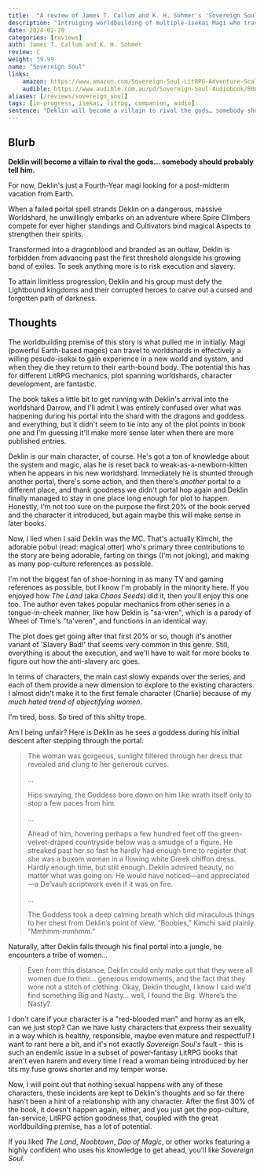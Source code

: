 ```yaml
---
title:  "A review of James T. Callum and K. H. Sohmer's 'Sovereign Soul'"
description: "Intruiging worldbuilding of multiple-isekai Magi who travel to worldshards with gratuitous fan service and pop culture references."
date: 2024-02-20
categories: [reviews]
auth: James T. Callum and K. H. Sohmer
review: C
weight: 39.99
name: "Sovereign Soul"
links:
    amazon: https://www.amazon.com/Sovereign-Soul-LitRPG-Adventure-Scale-ebook/dp/B0BRFNMRTJ
    audible: https://www.audible.com.au/pd/Sovereign-Soul-Audiobook/B0CJG37GT9
aliases: [/reviews/sovereign_soul]
tags: [in-progress, isekai, litrpg, companion, audio]
sentence: "Deklin will become a villain to rival the gods… somebody should probably tell him."
---
```



## Blurb

**Deklin will become a villain to rival the gods… somebody should probably tell him.**

For now, Deklin's just a Fourth-Year magi looking for a post-midterm vacation from Earth.

When a failed portal spell strands Deklin on a dangerous, massive Worldshard, he unwillingly embarks on an adventure where Spire Climbers compete for ever higher standings and Cultivators bind magical Aspects to strengthen their spirits.

Transformed into a dragonblood and branded as an outlaw, Deklin is forbidden from advancing past the first threshold alongside his growing band of exiles. To seek anything more is to risk execution and slavery.

To attain limitless progression, Deklin and his group must defy the Lightbound kingdoms and their corrupted heroes to carve out a cursed and forgotten path of darkness.

## Thoughts

The worldbuilding premise of this story is what pulled me in initially. Magi (powerful Earth-based mages) can travel to worldshards in effectively a willing pesudo-isekai to gain experience in a new world and system, and when they die they return to their earth-bound body. The potential this has for different LitRPG mechanics, plot spanning worldshards, character development, are fantastic.

The book takes a little bit to get running with Deklin's arrival into the worldshard Darrow, and I'll admit I was entirely confused over what was happening during his portal into the shard with the dragons and goddess and everything, but it didn't seem to tie into any of the plot points in book one and I'm guessing it'll make more sense later when there are more published entries.

Deklin is our main character, of course. He's got a ton of knowledge about the system and magic, alas he is reset back to weak-as-a-newborn-kitten when he appears in his new worldshard. Immediately he is shunted through another portal, there's some action, and then there's *another* portal to a different place, and thank goodness we didn't portal hop again and Deklin finally managed to stay in one place long enough for plot to happen. Honestly, I'm not too sure on the purpose the first 20% of the book served and the character it introduced, but again maybe this will make sense in later books.

Now, I lied when I said Deklin was the MC. That's actually Kimchi, the adorable pobul (read: magical otter) who's primary three contributions to the story are being adorable, farting on things (I'm not joking), and making as many pop-culture references as possible.

I'm not the biggest fan of shoe-horning in as many TV and gaming references as possible, but I know I'm probably in the minority here. If you enjoyed how *The Land* (aka *Chaos Seeds*) did it, then you'll enjoy this one too. The author even takes popular mechanics from other series in a tongue-in-cheek manner, like how Deklin is "sa-vren", which is a parody of Wheel of Time's "ta'veren", and functions in an identical way. 

The plot does get going after that first 20% or so, though it's another variant of 'Slavery Bad!' that seems very common in this genre. Still, everything is about the execution, and we'll have to wait for more books to figure out how the anti-slavery arc goes.

In terms of characters, the main cast slowly expands over the series, and each of them provide a new dimension to explore to the existing characters.  I almost didn't make it to the first female character (Charlie) because of my *much hated trend of objectifying women*.

I'm tired, boss. So tired of this shitty trope.

Am I being unfair? Here is Deklin as he sees a goddess during his initial descent after stepping through the portal.

> The woman was gorgeous, sunlight filtered through her dress that revealed and clung to her generous curves.
> 
> ...
> 
> Hips swaying, the Goddess bore down on him like wrath itself only to stop a few paces from him.
> 
> ...
> 
> Ahead of him, hovering perhaps a few hundred feet off the green-velvet-draped countryside below was a smudge of a figure. He streaked past her so fast he hardly had enough time to register that she was a buxom woman in a flowing white Greek chiffon dress. Hardly enough time, but still enough. Deklin admired beauty, no matter what was going on. He would have noticed—and appreciated—a De’vauh scriptwork even if it was on fire.
> 
> ...
> 
> The Goddess took a deep calming breath which did miraculous things to her chest from Deklin’s point of view. “Boobies,” Kimchi said plainly. “Mmhmm-mmhmm.”

Naturally, after Deklin falls through his final portal into a jungle, he encounters a tribe of women...

> Even from this distance, Deklin could only make out that they were all women due to their… generous endowments, and the fact that they wore not a stitch of clothing. Okay, Deklin thought, I know I said we’d find something Big and Nasty… well, I found the Big. Where’s the Nasty?

I don't care if your character is a "red-blooded man" and horny as an elk, can we just stop? Can we have lusty characters that express their sexuality in a way which is healthy, responsible, maybe even mature and respectful? I want to rant here a bit, and it's not exactly *Sovereign Soul's* fault - this is such an endemic issue in a subset of power-fantasy LitRPG books that aren't even harem and every time I read a woman being introduced by her tits my fuse grows shorter and my temper worse.


Now, I will point out that nothing sexual happens with any of these characters, these incidents are kept to Deklin's thoughts and so far there hasn't been a hint of a relationship with any character. After the first 30% of the book, it doesn't happen again, either, and you just get the pop-culture, fan-service, LitRPG action goodness that, coupled with the great worldbuilding premise, has a lot of potential.

If you liked *The Land*, *Noobtown*, *Dao of Magic*, or other works featuring a highly confident who uses his knowledge to get ahead, you'll like *Sovereign Soul.*
